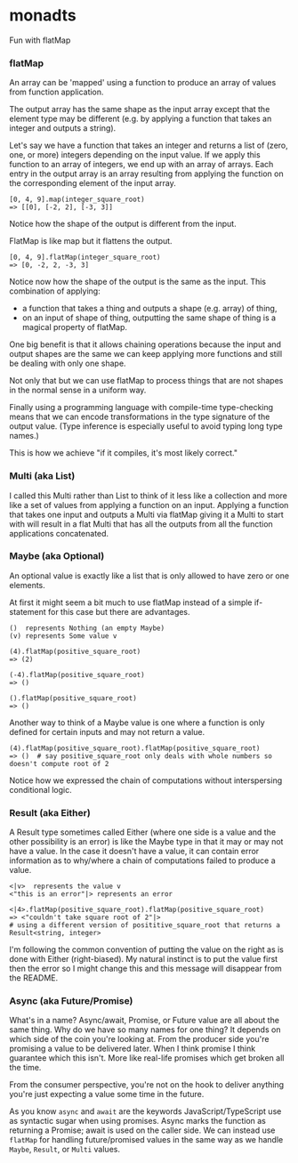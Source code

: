 # monadts
Fun with flatMap

### flatMap

An array can be 'mapped' using a function to produce an array of values from function application.

The output array has the same shape as the input array except that the element type may be different (e.g. by applying a function that takes an integer and outputs a string).

Let's say we have a function that takes an integer and returns a list of (zero, one, or more) integers depending on the input value.
If we apply this function to an array of integers, we end up with an array of arrays. Each entry in the output array is an array resulting from applying the function on the corresponding element of the input array.

```
[0, 4, 9].map(integer_square_root)
=> [[0], [-2, 2], [-3, 3]]
```
Notice how the shape of the output is different from the input.

FlatMap is like map but it flattens the output.
```
[0, 4, 9].flatMap(integer_square_root)
=> [0, -2, 2, -3, 3]
```

Notice now how the shape of the output is the same as the input. This combination of applying:
- a function that takes a thing and outputs a shape (e.g. array) of thing,
- on an input of shape of thing,
outputting the same shape of thing is a magical property of flatMap.

One big benefit is that it allows chaining operations because the input and output shapes are the same we can keep applying more functions and still be dealing with only one shape.

Not only that but we can use flatMap to process things that are not shapes in the normal sense in a uniform way.

Finally using a programming language with compile-time type-checking means that we can encode transformations in the type signature of the output value. (Type inference is especially useful to avoid typing long type names.)

This is how we achieve "if it compiles, it's most likely correct."

### Multi (aka List)

I called this Multi rather than List to think of it less like a collection and more like a set of values from applying a function on an input. Applying a function that takes one input and outputs a Multi via flatMap giving it a Multi to start with will result in a flat Multi that has all the outputs from all the function applications concatenated.

### Maybe (aka Optional)

An optional value is exactly like a list that is only allowed to have zero or one elements.

At first it might seem a bit much to use flatMap instead of a simple if-statement for this case but there are advantages.

```
()  represents Nothing (an empty Maybe)
(v) represents Some value v
```
```
(4).flatMap(positive_square_root)
=> (2)
```
```
(-4).flatMap(positive_square_root)
=> ()
```
```
().flatMap(positive_square_root)
=> ()
```
Another way to think of a Maybe value is one where a function is only defined for certain inputs and may not return a value.
```
(4).flatMap(positive_square_root).flatMap(positive_square_root)
=> ()  # say positive_square_root only deals with whole numbers so doesn't compute root of 2
```
Notice how we expressed the chain of computations without interspersing conditional logic.

### Result (aka Either)

A Result type sometimes called Either (where one side is a value and the other possibility is an error) is like the Maybe type in that it may or may not have a value. In the case it doesn't have a value, it can contain error information as to why/where a chain of computations failed to produce a value.
```
<|v>  represents the value v
<"this is an error"|> represents an error
```
```
<|4>.flatMap(positive_square_root).flatMap(positive_square_root)
=> <"couldn't take square root of 2"|>
# using a different version of posititive_square_root that returns a Result<string, integer>
```
I'm following the common convention of putting the value on the right as is done with Either (right-biased). My natural instinct is to put the value first then the error so I might change this and this message will disappear from the README.

### Async (aka Future/Promise)

What's in a name? Async/await, Promise, or Future value are all about the same thing. Why do we have so many names for one thing? It depends on which side of the coin you're looking at. From the producer side you're promising a value to be delivered later. When I think promise I think guarantee which this isn't. More like real-life promises which get broken all the time.

From the consumer perspective, you're not on the hook to deliver anything you're just expecting a value some time in the future.

As you know `async` and `await` are the keywords JavaScript/TypeScript use as syntactic sugar when using promises. Async marks the function as returning a Promise; await is used on the caller side. We can instead use `flatMap` for handling future/promised values in the same way as we handle `Maybe`, `Result`, or `Multi` values.
